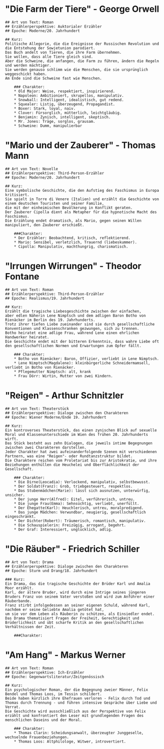 # "Die Farm der Tiere" - George Orwell

	## Art von Text: Roman
	## Erzählerperspektive: Auktorialer Erzähler
	## Epoche: Moderne/20. Jahrhundert
	
	## Kurz:
	Politische Allegorie, die die Ereignisse der Russischen Revolution und die Entstehung der Sowjetunion parodiert. 
	Das Buch andelt von Tieren, die ihre Farm übernehmen. 
	Sie wollen, dass alle Tiere gleich sind. 
	Aber die Schweine, die anfangen, die Farm zu führen, ändern die Regeln und werden mächtiger. 
	Sie werden genauso schlimm wie die Menschen, die sie ursprünglich weggeschickt haben. 
	Am Ende sind die Schweine fast wie Menschen.
	
		### Charakter:
		* Old Major: Weise, respektiert, inspirierend.
		* Napoleon: Ambitioniert, skrupellos, manipulativ.
		* Snowball: Intelligent, idealistisch, gut redend.
		* Squealer: Listig, überzeugend, Propagandist.
		* Boxer: Stark, loyal, naiv.
		* Clover: Fürsorglich, mütterlich, leichtgläubig.
		* Benjamin: Zynisch, intelligent, skeptisch.
		* Mr. Jones: Träge, sorglos, grausam.
		* Schweine: Dumm, manipulierbar

# "Mario und der Zauberer" - Thomas Mann

	## Art von Text: Novelle
	## Erzählerperspektive: Third-Person-Erzähler
	## Epoche: Moderne/20. Jahrhundert
	
	## Kurz:
	Eine symbolische Geschichte, die den Aufstieg des Faschismus in Europa kritisiert. 
	Sie spielt in Torre di Venere (Italien) und erzählt die Geschichte von einem deutschen Touristen und seiner Familie, 
	die mit der einheimischen Bevölkerung in Konflikt geraten. 
	Der Zauberer Cipolla dient als Metapher für die hypnotische Macht des Faschismus. 
	Die Erzählung endet dramatisch, als Mario, gegen seinen Willen manipuliert, den Zauberer erschießt.
	
		###Charakter:
		* Der Erzähler: Beobachtend, kritisch, reflektierend.
		* Mario: Sensibel, verletzlich, Trauernd (liebeskummer).
		* Cipolla: Manipulativ, machthungrig, charismatisch.

# "Irrungen Wirrungen" - Theodor Fontane

	## Art von Text: Roman
	## Erzählerperspektive: Third-Person-Erzähler
	## Epoche: Realismus/19. Jahrhundert
	
	## Kurz:
	Erzählt die tragische Liebesgeschichte zwischen der einfachen, 
	aber edlen Näherin Lene Nimptsch und dem adligen Baron Botho von Rienäcker im Berlin des 19. Jahrhunderts. 
	Trotz ihrer tiefen Liebe zueinander sind sie durch gesellschaftliche Konventionen und Klassenschranken gezwungen, sich zu trennen. 
	Botho heiratet eine adlige Frau, während Lene einen ehrlichen Handwerker heiratet. 
	Die Geschichte endet mit der bitteren Erkenntnis, dass wahre Liebe oft den gesellschaftlichen Normen und Erwartungen zum Opfer fällt.
	
		### Charakter:
		* Botho von Rienäcker: Baron, Offizier, verliebt in Lene Nimptsch.
		* Lene Nimptsch(Magdalene): kleinbürgerliche Schneidermamsell, verliebt in Botho von Rienäcker.
		* Pflegemutter Nimptsch: alt, krank
		* Frau Dörr: Wirtin, Mutter von zwei Kindern.
		
		
# "Reigen" - Arthur Schnitzler

	## Art von Text: Theaterstück
	## Erzählerperspektive: Dialoge zwischen den Charakteren
	## Epoche: Wiener Moderne/Ende 19. Jahrhundert
	
	## Kurz:
	Ein kontroverses Theaterstück, das einen zynischen Blick auf sexuelle Moral und Klassenunterschiede im Wien des frühen 20. Jahrhunderts wirft. 
	Das Stück besteht aus zehn Dialogen, die jeweils intime Begegnungen zwischen zwei Charakteren darstellen. 
	Jeder Charakter hat zwei aufeinanderfolgende Szenen mit verschiedenen Partnern, was eine "Reigen"- oder Rundtanzstruktur bildet. 
	Die Charaktere reichen vom Proletariat bis zur Aristokratie, und ihre Beziehungen enthüllen die Heuchelei und Oberflächlichkeit der Gesellschaft.
	
		### Charakter:
		* Die Dirne(Leocadia): Verlockend, manipulativ, selbstbewusst.
		* Der Soldat(Franz): Grob, triebgesteuert, respektlos.
		* Das Stubenmädchen(Marie): lässt sich ausnutzen, unterwürfig, unsicher.
		* Der junge Herr(Alfred): Eitel, verführerisch, untreu.
		* Die junge Frau(Emma): Sehnsüchtig, verliebt, unerfüllt.
		* Der Ehegatte(Karl): Heuchlerisch, untreu, moralpredigend.
		* Das junge Mädchen: Verwundbar, neugierig, gesellschaftlich eingeschränkt.
		* Der Dichter(Robert): Träumerisch, romantisch, manipulativ.
		* Die Schauspielerin: Freizügig, arrogant, begehrt.
		* Der Graf: Interessiert, unglücklich, adlig.

# "Die Räuber" - Friedrich Schiller
		
	## Art von Text: Drama
	## Erzählerperspektive: Dialoge zwischen den Charakteren
	## Epoche: Sturm und Drang/18. Jahrhundert
	
	### Kurz:
	Ein Drama, das die tragische Geschichte der Brüder Karl und Amalia Moor erzählt. 
	Karl, der ältere Bruder, wird durch eine Intrige seines jüngeren Bruders Franz von seinem Vater verstoßen und wird zum Anführer einer Räuberbande. 
	Franz stirbt infolgedessen an seiner eigenen Schuld, während Karl, nachdem er seine Geliebte Amalia getötet hat, 
	um sie vor dem Leben als Räuberin zu schützen, als Einsiedler endet. 
	Das Drama thematisiert Fragen der Freiheit, Gerechtigkeit und Brüderlichkeit und übt scharfe Kritik an den gesellschaftlichen Verhältnissen der Zeit.
	
		###Charakter:
		

# "Am Hang" - Markus Werner

	## Art von Text: Roman
	## Erzählerperspektive: Ich-Erzähler
	## Epoche: Gegenwartsliteratur/Zeitgenössisch
	
	## Kurz:
	Ein psychologischer Roman, der die Begegnung zweier Männer, Felix Bendel und Thomas Loos, im Tessin schildert. 
	Beide haben kürzlich ihre Ehefrauen verloren - Felix durch Tod und Thomas durch Trennung - und führen intensive Gespräche über Liebe und Verrat. 
	Die Geschichte wird ausschließlich aus der Perspektive von Felix erzählt und konfrontiert den Leser mit grundlegenden Fragen des menschlichen Daseins und der Moral.
	
		### Charakter:
		* Thomas Clarin: Scheidungsanwalt, überzeugter Junggeselle, wechselnde Frauenbeziehungen.
		* Thomas Loos: Altphilologe, Witwer, introvertiert.